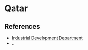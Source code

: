 # Qatar

## References

- [Industrial Development Department](https://www.moci.gov.qa/en/about-the-ministry/departments/administrative-units-of-the-assistant-undersecretary-for-economic-affairs/industrial-development-department/)
- ...

